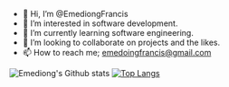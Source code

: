- 👋 Hi, I’m @EmediongFrancis
- 👀 I’m interested in software development.
- 🌱 I’m currently learning software engineering.
- 💞️ I’m looking to collaborate on projects and the likes.
- 📫 How to reach me; emedoingfrancis@gmail.com


![Emediong's Github stats](https://github-readme-stats.vercel.app/api?username=emediongfrancis&show_icons=true&theme=radical)
[![Top Langs](https://github-readme-stats.vercel.app/api/top-langs/?username=emediongfrancis&layout=compact&theme=radical)](https://github.com/emediongfrancis/github-readme-stats)

<!---
EmediongFrancis/EmediongFrancis is a ✨ special ✨ repository because its `README.md` (this file) appears on your GitHub profile.
You can click the Preview link to take a look at your changes.
--->
